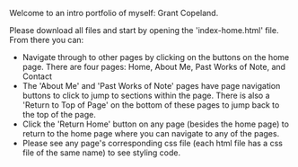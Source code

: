 Welcome to an intro portfolio of myself: Grant Copeland.

Please download all files and start by opening the 'index-home.html' file. From there you can:
- Navigate through to other pages by clicking on the buttons on the home page. There are four pages: Home, About Me, Past Works of Note, and Contact
- The 'About Me' and 'Past Works of Note' pages have page navigation buttons to click to jump to sections within the page. There is also a 'Return to Top of Page' on the bottom of these pages to jump back to the top of the page.
- Click the 'Return Home' button on any page (besides the home page) to return to the home page where you can navigate to any of the pages.
- Please see any page's corresponding css file (each html file has a css file of the same name) to see styling code.
